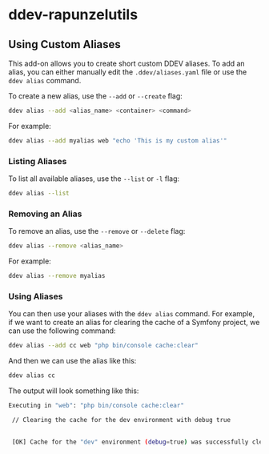 # ddev-rapunzelutils

## Using Custom Aliases

This add-on allows you to create short custom DDEV aliases. To add an alias, you can either manually edit the `.ddev/aliases.yaml` file or use the `ddev alias` command.

To create a new alias, use the `--add` or `--create` flag:

```sh
ddev alias --add <alias_name> <container> <command>
```

For example:

```sh
ddev alias --add myalias web "echo 'This is my custom alias'"
```

### Listing Aliases

To list all available aliases, use the `--list` or `-l` flag:

```sh
ddev alias --list
```

### Removing an Alias

To remove an alias, use the `--remove` or `--delete` flag:

```sh
ddev alias --remove <alias_name>
```

For example:

```sh
ddev alias --remove myalias
```

### Using Aliases

You can then use your aliases with the `ddev alias` command. For example, if we want to create an alias for clearing 
the cache of a Symfony project, we can use the following command:

```sh
ddev alias --add cc web "php bin/console cache:clear"
```
And then we can use the alias like this:

```sh
ddev alias cc
```
The output will look something like this:

```sh
Executing in "web": "php bin/console cache:clear"

 // Clearing the cache for the dev environment with debug true

                                                                                                                        
 [OK] Cache for the "dev" environment (debug=true) was successfully cleared.                                            
                                                                                                                        
```

